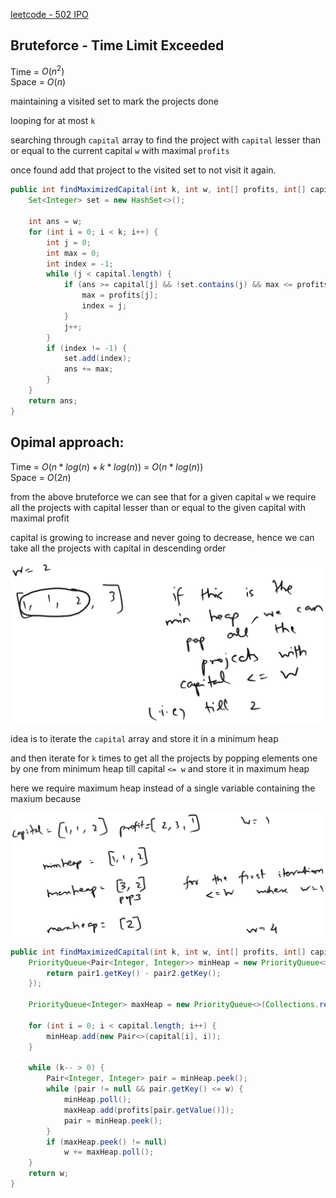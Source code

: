 [leetcode - 502 IPO](https://leetcode.com/problems/ipo/description/?envType=study-plan-v2&envId=top-interview-150)

## Bruteforce - Time Limit Exceeded

Time = $O(n^{2})$  
Space = $O(n)$

maintaining a visited set to mark the projects done

looping for at most `k`

searching through `capital` array to find the project with `capital` lesser than or equal to the current capital `w` with maximal `profits`

once found add that project to the visited set to not visit it again.

```java
public int findMaximizedCapital(int k, int w, int[] profits, int[] capital) {
    Set<Integer> set = new HashSet<>();
    
    int ans = w;
    for (int i = 0; i < k; i++) {
        int j = 0;
        int max = 0;
        int index = -1;
        while (j < capital.length) {
            if (ans >= capital[j] && !set.contains(j) && max <= profits[j]) {
                max = profits[j];
                index = j;
            }
            j++;
        }
        if (index != -1) {
            set.add(index);
            ans += max;
        }
    }
    return ans;
}
```


## Opimal approach:

Time = $O(n * log(n) + k * log(n))$ = $O(n * log(n))$  
Space = $O(2n)$

from the above bruteforce we can see that for a given capital `w` we require all the projects with capital lesser than or equal to the given capital with maximal profit

capital is growing to increase and never going to decrease, hence we can take all the projects with capital in descending order

![why min heap](leetcode-ipo.svg)

idea is to iterate the `capital` array and store it in a minimum heap

and then iterate for `k` times to get all the projects by popping elements one by one from minimum heap till capital `<= w` and store it in maximum heap

here we require maximum heap instead of a single variable containing the maxium because 

![why max heap](leetcode-ipo-1.svg)

```java
public int findMaximizedCapital(int k, int w, int[] profits, int[] capital) {
    PriorityQueue<Pair<Integer, Integer>> minHeap = new PriorityQueue<>(capital.length, (pair1, pair2) -> {
        return pair1.getKey() - pair2.getKey();
    });
    
    PriorityQueue<Integer> maxHeap = new PriorityQueue<>(Collections.reverseOrder());

    for (int i = 0; i < capital.length; i++) {
        minHeap.add(new Pair<>(capital[i], i));
    }
    
    while (k-- > 0) {
        Pair<Integer, Integer> pair = minHeap.peek();
        while (pair != null && pair.getKey() <= w) {
            minHeap.poll();
            maxHeap.add(profits[pair.getValue()]);
            pair = minHeap.peek();
        }
        if (maxHeap.peek() != null)
            w += maxHeap.poll();
    }
    return w;
}
```
